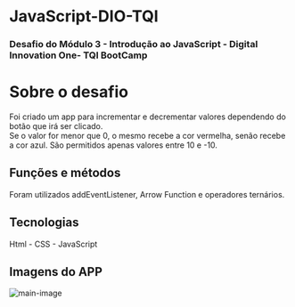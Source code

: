 # JavaScript-DIO-TQI

### Desafio do Módulo 3 - Introdução ao JavaScript - Digital Innovation One- TQI BootCamp 

<div>
  <h1> Sobre o desafio </h1>
  
  <p> Foi criado um app para incrementar e decrementar valores dependendo do botão que irá ser clicado.<br>
    Se o valor for menor que  0, o mesmo recebe a cor vermelha, senão recebe a cor azul.
    São permitidos apenas valores entre 10 e -10.
  </p>
</div>

## Funções e métodos
Foram utilizados addEventListener, Arrow Function e operadores ternários.

## Tecnologias 
Html - CSS - JavaScript

## Imagens do APP
  <img src="https://user-images.githubusercontent.com/84286836/170147391-7cad2eda-71e6-4164-aad0-c56993db7834.png" alt="main-image"/>

